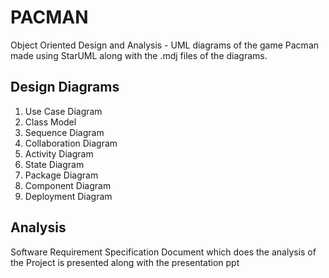 # PACMAN

Object Oriented Design and Analysis - UML diagrams of the game Pacman made using StarUML along with the .mdj files of the diagrams. 

## Design Diagrams 
1. Use Case Diagram
2. Class Model
3. Sequence Diagram
4. Collaboration Diagram
5. Activity Diagram
6. State Diagram
7. Package Diagram
8. Component Diagram
9. Deployment Diagram

## Analysis
Software Requirement Specification Document which does the analysis of the Project is presented along with the presentation ppt
